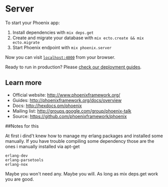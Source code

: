 # Server

To start your Phoenix app:

  1. Install dependencies with `mix deps.get`
  2. Create and migrate your database with `mix ecto.create && mix ecto.migrate`
  3. Start Phoenix endpoint with `mix phoenix.server`

Now you can visit [`localhost:4000`](http://localhost:4000) from your browser.

Ready to run in production? Please [check our deployment guides](http://www.phoenixframework.org/docs/deployment).

## Learn more

  * Official website: http://www.phoenixframework.org/
  * Guides: http://phoenixframework.org/docs/overview
  * Docs: http://hexdocs.pm/phoenix
  * Mailing list: http://groups.google.com/group/phoenix-talk
  * Source: https://github.com/phoenixframework/phoenix

##Notes for this

At first i dind't knew how to manage my erlang packages and installed some manually.
If you have trouble compiling some dependency those are the ones i manually installed via apt-get
	
	erlang-dev
	erlang-parsetools
	erlang-nox

Maybe you won't need any.
Maybe you will.
As long as mix deps.get work you are good.